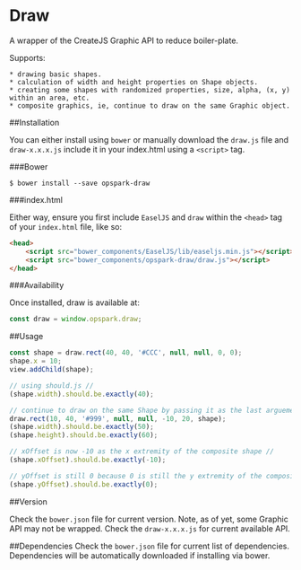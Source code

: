 Draw
===

A wrapper of the CreateJS Graphic API to reduce boiler-plate.

Supports:

    * drawing basic shapes.
    * calculation of width and height properties on Shape objects.
    * creating some shapes with randomized properties, size, alpha, (x, y) within an area, etc.
    * composite graphics, ie, continue to draw on the same Graphic object.

##Installation

You can either install using `bower` or manually download the `draw.js` file and `draw-x.x.x.js` include it in your index.html using a `<script>` tag.

###Bower

````
$ bower install --save opspark-draw
````

###index.html

Either way, ensure you first include `EaselJS` and `draw`  within the `<head>` tag of your `index.html` file, like so:

````html
<head>
    <script src="bower_components/EaselJS/lib/easeljs.min.js"></script>
    <script src="bower_components/opspark-draw/draw.js"></script>
</head>
````

###Availability

Once installed, draw is available at:

````javascript
const draw = window.opspark.draw;
````

##Usage

````javascript
const shape = draw.rect(40, 40, '#CCC', null, null, 0, 0);
shape.x = 10;
view.addChild(shape);

// using should.js //
(shape.width).should.be.exactly(40);

// continue to draw on the same Shape by passing it as the last arguement //
draw.rect(10, 40, '#999', null, null, -10, 20, shape);
(shape.width).should.be.exactly(50);
(shape.height).should.be.exactly(60);

// xOffset is now -10 as the x extremity of the composite shape //
(shape.xOffset).should.be.exactly(-10);

// yOffset is still 0 because 0 is still the y extremity of the composite shape //
(shape.yOffset).should.be.exactly(0);
````

##Version

Check the `bower.json` file for current version.  Note, as of yet, some Graphic API may not be wrapped.  Check the `draw-x.x.x.js` for current available API.

##Dependencies
Check the `bower.json` file for current list of dependencies.  Dependencies will be automatically downloaded if installing via bower.